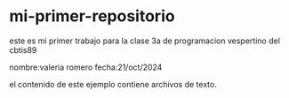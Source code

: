 # mi-primer-repositorio

este es mi primer trabajo para la clase 
3a de programacion vespertino del cbtis89

nombre:valeria romero
fecha:21/oct/2024

el contenido de este ejemplo contiene archivos de texto.
